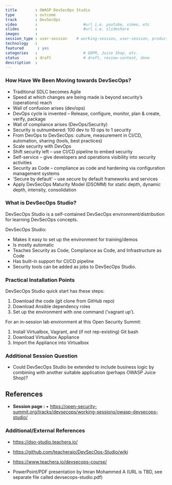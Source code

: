 ```yaml
---
title        : OWASP DevSecOps Studio
type         : outcome
track        : DevSecOps
video        :                    #url i.e. youtube, vimeo, etc
slides       :                    #url i.e. slideshare
images       :
session_type : user-session    # working-session, user-session, product-sesssion
technology   :
featured      : yes
categories   :                    # GDPR, Juice Shop, etc.
status       : draft              # draft, review-content, done
description  :
---
```



### How Have We Been Moving towards DevSecOps?

- Traditional SDLC becomes Agile
- Speed at which changes are being made is beyond security’s (operations) reach
- Wall of confusion arises (dev/ops)
- DevOps cycle is invented – Release, configure, monitor, plan & create, verify, package
- Wall of compliance arises (DevOps/Security)
- Security is outnumbered: 100 dev to 10 ops to 1 security
- From DevOps to DevSecOps: culture, measurement in CI/CD, automation, sharing (tools, best practices)
- Scale security with DevOps
- Shift security left – use CI/CD pipeline to embed security
- Self-service – give developers and operations visibility into security activities
- Security as Code – compliance as code and hardening via configuration management systems
- ‘Secure by default’ – use secure by default frameworks and services
- Apply DevSecOps Maturity Model (DSOMM) for static depth, dynamic depth, intensity, consolidation

### What is DevSecOps Studio?

DevSecOps Studio is a self-contained DevSecOps environment/distribution for learning DevSecOps concepts.

DevSecOps Studio:

- Makes it easy to set up the environment for training/demos
- Is mostly automatic
- Teaches Security as Code, Compliance as Code, and Infrastructure as Code
- Has built-in support for CI/CD pipeline
- Security tools can be added as jobs to DevSecOps Studio.

### Practical Installation Points

DevSecOps Studio quick start has these steps:

1. Download the code (git clone from GitHub repo)
2. Download Ansible dependency roles
3. Set up the environment with one command (‘vagrant up’).

For an in-session lab environment at this Open Security Summit:

1. Install Virtualbox, Vagrant, and (if not rep-existing) Git bash
2. Download Virtualbox Appliance
3. Import the Appliance into Virtualbox

### Additional Session Question

- Could DevSecOps Studio be extended to include business logic by combining with another suitable application (perhaps OWASP Juice Shop)?

## References
- **Session page :** •	https://open-security-summit.org/tracks/devsecops/working-sessions/owasp-devsecops-studio/

### Additional/External References
- https://dso-studio.teachera.io/
- https://github.com/teacheraio/DevSecOps-Studio/wiki
- https://www.teachera.io/devsecops-course/

- PowerPoint/PDF presentation by Imran Mohammed A
(URL is TBD, see separate file called devsecops-studio.pdf)

